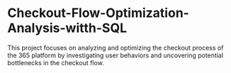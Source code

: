# Checkout-Flow-Optimization-Analysis-witth-SQL
This project focuses on analyzing and optimizing the checkout process of the 365 platform by investigating user behaviors and uncovering potential bottlenecks in the checkout flow.
